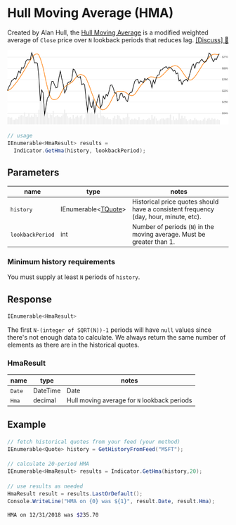 ﻿# Hull Moving Average (HMA)

Created by Alan Hull, the [Hull Moving Average](https://alanhull.com/hull-moving-average) is a modified weighted average of `Close` price over `N` lookback periods that reduces lag.
[[Discuss] :speech_balloon:](https://github.com/DaveSkender/Stock.Indicators/discussions/252 "Community discussion about this indicator")

![image](chart.png)

```csharp
// usage
IEnumerable<HmaResult> results =
  Indicator.GetHma(history, lookbackPeriod);  
```

## Parameters

| name | type | notes
| -- |-- |--
| `history` | IEnumerable\<[TQuote](../../docs/GUIDE.md#historical-quotes)\> | Historical price quotes should have a consistent frequency (day, hour, minute, etc).
| `lookbackPeriod` | int | Number of periods (`N`) in the moving average.  Must be greater than 1.

### Minimum history requirements

You must supply at least `N` periods of `history`.

## Response

```csharp
IEnumerable<HmaResult>
```

The first `N-(integer of SQRT(N))-1` periods will have `null` values since there's not enough data to calculate.  We always return the same number of elements as there are in the historical quotes.

### HmaResult

| name | type | notes
| -- |-- |--
| `Date` | DateTime | Date
| `Hma` | decimal | Hull moving average for `N` lookback periods

## Example

```csharp
// fetch historical quotes from your feed (your method)
IEnumerable<Quote> history = GetHistoryFromFeed("MSFT");

// calculate 20-period HMA
IEnumerable<HmaResult> results = Indicator.GetHma(history,20);

// use results as needed
HmaResult result = results.LastOrDefault();
Console.WriteLine("HMA on {0} was ${1}", result.Date, result.Hma);
```

```bash
HMA on 12/31/2018 was $235.70
```
